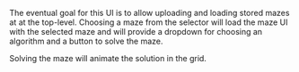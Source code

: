 The eventual goal for this UI is to allow uploading and loading stored mazes at
at the top-level. Choosing a maze from the selector will load the maze UI with
the selected maze and will provide a dropdown for choosing an algorithm and a
button to solve the maze.

Solving the maze will animate the solution in the grid.
